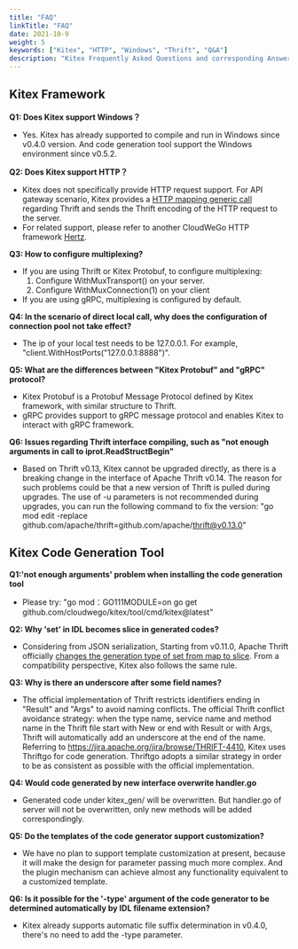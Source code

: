 ```yaml
---
title: "FAQ"
linkTitle: "FAQ"
date: 2021-10-9
weight: 5
keywords: ["Kitex", "HTTP", "Windows", "Thrift", "Q&A"]
description: "Kitex Frequently Asked Questions and corresponding Answers."
---
```


## Kitex Framework

**Q1: Does Kitex support Windows？**
* Yes. Kitex has already supported to compile and run in Windows since v0.4.0 version. And code generation tool support the Windows environment since v0.5.2.

**Q2: Does Kitex support HTTP？**
* Kitex does not specifically provide HTTP request support. For API gateway scenario, Kitex provides a [HTTP mapping generic call](https://www.cloudwego.io/docs/kitex/tutorials/advanced-feature/generic-call/#2-http-mapping-generic-call) regarding Thrift and sends the Thrift encoding of the HTTP request to the server.
* For related support, please refer to another CloudWeGo HTTP framework [Hertz](https://www.cloudwego.io/zh/docs/hertz/).

**Q3: How to configure multiplexing?**
* If you are using Thrift or Kitex Protobuf, to configure multiplexing:
  1. Configure WithMuxTransport() on your server.
  2. Configure WithMuxConnection(1) on your client
* If you are using gRPC, multiplexing is configured by default.

**Q4: In the scenario of direct local call, why does the configuration of  connection pool not take effect?**
* The ip of your local test needs to be 127.0.0.1. For example, "client.WithHostPorts("127.0.0.1:8888")".

**Q5: What are the differences between "Kitex Protobuf" and  "gRPC" protocol?**
* Kitex Protobuf is a Protobuf Message Protocol defined by Kitex framework, with similar structure to Thrift.
* gRPC provides support to gRPC message protocol and enables Kitex to interact with gRPC framework.

**Q6: Issues regarding Thrift interface compiling, such as "not enough arguments in call to iprot.ReadStructBegin"**
* Based on Thrift v0.13, Kitex cannot be upgraded directly, as there is a breaking change in the interface of Apache Thrift v0.14. The reason for such problems could be that a new version of Thrift is pulled during upgrades. The use of -u parameters is not recommended during upgrades, you can run the following command to fix the version: "go mod edit -replace github.com/apache/thrift=github.com/apache/thrift@v0.13.0"

## Kitex Code Generation Tool

**Q1:'not enough arguments' problem when installing the code generation tool**
* Please try: "go mod：GO111MODULE=on go get github.com/cloudwego/kitex/tool/cmd/kitex@latest"

**Q2: Why 'set' in IDL becomes slice in generated codes?**
* Considering from JSON serialization, Starting from v0.11.0, Apache Thrift officially [changes the generation type of set from map to slice](https://issues.apache.org/jira/browse/THRIFT-4011). From a compatibility perspective, Kitex also follows the same rule.

**Q3: Why is there an underscore after some field names?**
* The official implementation of Thrift restricts identifiers ending in "Result" and "Args" to avoid naming conflicts. The official Thrift conflict avoidance strategy: when the type name, service name and method name in the Thrift file start with New or end with Result or with Args, Thrift will automatically add an underscore at the end of the name. Referring to https://jira.apache.org/jira/browse/THRIFT-4410, Kitex uses Thriftgo for code generation. Thriftgo adopts a similar strategy in order to be as consistent as possible with the official implementation.

**Q4: Would code generated by new interface overwrite handler.go**
* Generated code under kitex_gen/ will be overwritten. But handler.go of server will not be overwritten, only new methods will be added correspondingly.

**Q5: Do the templates of the code generator support customization?**
* We have no plan to support template customization at present, because it will make the design for parameter passing much more complex. And the plugin mechanism can achieve almost any functionality equivalent to a customized template.

**Q6: Is it possible for the '-type' argument of the code generator to be determined automatically by IDL filename extension?**
* Kitex already supports automatic file suffix determination in v0.4.0, there's no need to add the -type parameter.

